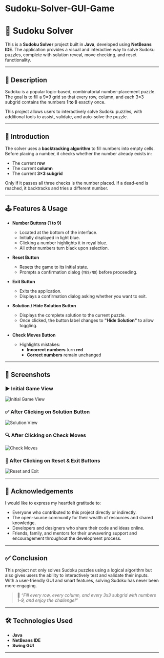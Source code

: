 # Sudoku-Solver-GUI-Game
# 🧩 Sudoku Solver

This is a **Sudoku Solver** project built in **Java**, developed using **NetBeans IDE**. The application provides a visual and interactive way to solve Sudoku puzzles, complete with solution reveal, move checking, and reset functionality.

---

## 📘 Description

Sudoku is a popular logic-based, combinatorial number-placement puzzle. The goal is to fill a 9×9 grid so that every row, column, and each 3×3 subgrid contains the numbers **1 to 9** exactly once.

This project allows users to interactively solve Sudoku puzzles, with additional tools to assist, validate, and auto-solve the puzzle.

---

## 🧠 Introduction

The solver uses a **backtracking algorithm** to fill numbers into empty cells. Before placing a number, it checks whether the number already exists in:

- The current **row**
- The current **column**
- The current **3×3 subgrid**

Only if it passes all three checks is the number placed. If a dead-end is reached, it backtracks and tries a different number.

---

## 🕹️ Features & Usage

- **Number Buttons (1 to 9)**  
  - Located at the bottom of the interface.
  - Initially displayed in light blue.
  - Clicking a number highlights it in royal blue.
  - All other numbers turn black upon selection.

- **Reset Button**  
  - Resets the game to its initial state.
  - Prompts a confirmation dialog (`YES/NO`) before proceeding.

- **Exit Button**  
  - Exits the application.
  - Displays a confirmation dialog asking whether you want to exit.

- **Solution / Hide Solution Button**  
  - Displays the complete solution to the current puzzle.
  - Once clicked, the button label changes to **"Hide Solution"** to allow toggling.

- **Check Moves Button**  
  - Highlights mistakes:
    - **Incorrect numbers** turn **red**
    - **Correct numbers** remain unchanged

---

## 📸 Screenshots

### ▶️ Initial Game View
![Initial Game View](https://github.com/user-attachments/assets/a1d8bcbe-8a81-43d7-8559-8102068b5074)

### ✅ After Clicking on Solution Button
![Solution View](https://github.com/user-attachments/assets/fc944805-51ed-4712-a8ee-5409cf33296c)

### 🔍 After Clicking on Check Moves
![Check Moves](https://github.com/user-attachments/assets/18f8ba37-0a45-4e39-aa54-87442eb3e745)

### 🔄 After Clicking on Reset & Exit Buttons
![Reset and Exit](https://github.com/user-attachments/assets/cc5c7d60-4805-4ff7-ba5c-cee2308eb454)

---

## 🙏 Acknowledgements

I would like to express my heartfelt gratitude to:

- Everyone who contributed to this project directly or indirectly.
- The open-source community for their wealth of resources and shared knowledge.
- Developers and designers who share their code and ideas online.
- Friends, family, and mentors for their unwavering support and encouragement throughout the development process.

---

## ✅ Conclusion

This project not only solves Sudoku puzzles using a logical algorithm but also gives users the ability to interactively test and validate their inputs. With a user-friendly GUI and smart features, solving Sudoku has never been more engaging.

> 🎯 *“Fill every row, every column, and every 3x3 subgrid with numbers 1–9, and enjoy the challenge!”*

---

## 🛠️ Technologies Used

- **Java**
- **NetBeans IDE**
- **Swing GUI**

---

